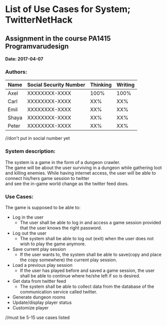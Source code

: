 # List of Use Cases for System; TwitterNetHack

## Assignment in the course PA1415 Programvarudesign  

#### Date: 2017-04-07

### Authors:
Name    | Social Security Number | Thinking | Writing |
--------|------------------------|----------|---------|
Axel    | XXXXXXXX-XXXX	         | 100%     | 100%    |
Carl    | XXXXXXXX-XXXX	         | XX%      | XX%     |
Emil    | XXXXXXXX-XXXX	         | XX%      | XX%     |
Shaya   | XXXXXXXX-XXXX	         | XX%      | XX%     |
Peter   | XXXXXXXX-XXXX	         | XX%      | XX%     |

//don't put in social number yet


### System description:
The system is a game in the form of a dungeon crawler.  
The game will be about the user surviving in a dungeon while gathering loot and killing enemies.
While having internet access, the user will be able to connect his/hers game session to twitter  
and see the in-game world change as the twitter feed does.
 

### Use Cases:
The game is supposed to be able to:
- Log in the user
	- The user shall be able to log in and access a game session provided that the user knows the right password.
- Log out the user
	- The system shall be able to log out (exit) when the user does not wish to play the game anymore.
- Save current play session
	- If the user wants to, the system shall be able to save(copy and place the copy somewhere) the current play session.
- Load a previous play session
	- If the user has played before and saved a game session, the user shall be able to continue where he/she left if so is desired.
- Get data from twitter feed
	- The system shall be able to collect data from the database of the communication service called twitter.
- Generate dungeon rooms
- Update/display player status
- Customize player

//must be  5-15 use cases listed   
